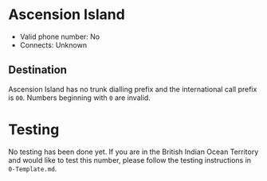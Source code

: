 # Ascension Island

* Valid phone number: No
* Connects: Unknown

## Destination

Ascension Island has no trunk dialling prefix and the international call
prefix is `00`. Numbers beginning with `0` are invalid.

# Testing

No testing has been done yet. If you are in the British Indian Ocean
Territory and would like to test this number, please follow the testing
instructions in `0-Template.md`.


